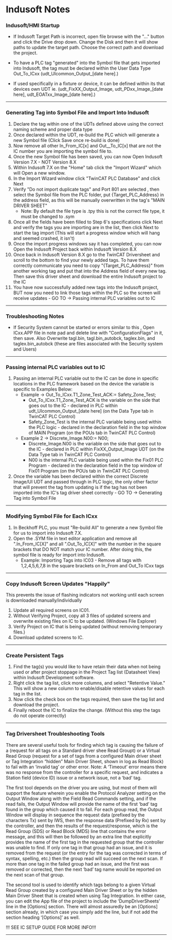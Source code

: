 # Indusoft Notes

### Indusoft/HMI Startup
- If Indusoft Target Path is incorrect, open file browse with the "..." button and click the Drive drop down.  Change the Disk and then it will show paths to update the target path.  Choose the correct path and download the project.

- To have a PLC tag "generated" into the Symbol file that gets imported into Indusoft, the tag must be declared within the   User Data Type Out_To_ICxx (udt_UIcommon_Output_[date here].)  

- If used specifically in a fixture or device, it can be defined within its that devices own UDT ie. (udt_FixXX_Output_Image, udt_PDxx_Image_[date here], udt_EOATxx_Image_[date here].)

---

### Generating Tag into Symbol File and Import Into Indusoft
1. Declare the tag within one of the UDTs defined above using the correct naming scheme and proper data type
2. Once declared within the UDT, re-build the PLC which will generate a new Symbol file (Click Save once re-build is done)
3. Now remove all other In_From_IC[x] and Out__To_IC[x] that are not the IC number you are importing the symbol file to.
4. Once the new Symbol file has been saved, you can now Open Indusoft Version 7.X - NOT Version 8.X
5. Within Indusoft 7.X on the "Home" tab click the "Import Wizard" which will Open a new window.
6. In the Import Wizard window click "TwinCAT PLC Database" and click Next
7. Verify "Do not import duplicate tags"  and Port 801 are selected , then select the Symbol file from the PLC folder, put {Target_PLC_Address} in the address field, as this will be manually overwritten in the tag's "MAIN DRIVER SHEET"
	- Note:  By default the file type is .tpy this is not the correct file type, it must be changed to .sym
8. Once all the fields have been filled to Step 6's specifications click Next and verify the tags you are importing are in the list, then click Next to start the tag import  (This will start a progress window which will hang and seemed crashed, it isn't)
9. Once the import progress windows say it has completed, you can now Open the Indusoft Project back within Indusoft Version 8.X
10. Once back in Indusoft Version 8.X go to the TwinCAT Driversheet and scroll to the bottom to find your newly added tags.  To have them correctly communicate you need to copy "{Target_PLC_Address}" from another working tag and put that into the Address field of every new tag.  Then save this driver sheet and download the entire Indusoft project to the IC
11. You have now successfully added new tags into the Indusoft project, BUT now you need to link those tags within the PLC so the screen will receive updates - GO TO -> Passing internal PLC variables out to IC

---

### Troubleshooting Notes
- If Security System cannot be started or errors similar to this , Open ICxx.APP file in note pad and delete line with "ConfigurationFlags" in it, then save.
  Also Overwrite tagl.bin, tagl.bin_autobck, taglex.bin, and taglex.bin_autobck (these are files associated with the Security system and Users)     

---

### Passing internal PLC variables out to IC
1. Passing an internal PLC variable out to the IC can be done in specific locations in the PLC framework based on the device the variable is specific to Examples Below:
	- Example -> Out_To_ICxx.T1_Zone_Test_ACK:= Safety_Zone_Test;
		- Out_To_ICxx.T1_Zone_Test_ACK is the variable on the side that goes out to the IC - declared in PLC within udt_UIcommon_Output_[date here] (on the Data Type tab in TwinCAT PLC Control)
		- Safety_Zone_Test is the internal PLC variable being used within the PLC logic - declared in the declaration field in the top window of MAIN Program (on the POUs tab in TwinCAT PLC Control)
	- Example 2 -> Discrete_Image.N00:= N00;
		- Discrete_Image.N00 is the variable on the side that goes out to the IC - declared in PLC within FixXX_Output_Image UDT (on the Data Type tab in TwinCAT PLC Control)
		- N00 is the internal PLC variable being used within the Fix01 PLC Program - declared in the declaration field in the top window of Fix01 Program (on the POUs tab in TwinCAT PLC Control)
2. Once the variable has been declared within the correct Discrete Image/UI UDT and passed through in PLC logic, the only other factor that will prevent the tag from updating is if the tag has not been imported into the IC's tag driver sheet correctly - GO TO ->   Generating Tag into Symbol File

---

### Modifying Symbol File for Each ICxx
1. In Beckhoff PLC, you must "Re-build All" to generate a new Symbol file for us to import into Indusoft 7.X.
2. Open the .SYM file in text editor application and remove all ".In_From_IC[X]" and all ".Out_To_IC[X]" with the number in the square brackets that DO NOT match your IC number.  After doing this, the symbol file is ready for import into Indusoft.
	- Example: Importing Tags into IC03 - Remove all tags with 1,2,4,5,6,7,8 in the square brackets on In_From and Out_To ICxx tags

---

### Copy Indusoft Screen Updates "Happily"
This prevents the issue of flashing indicators not working until each screen is downloaded manually/individually
1. Update all required screens on IC01. 
2. Without Verifying Project, copy all 3 files of updated screens and overwrite existing files on IC to be updated. (Windows File Explorer) 
3. Verify Project on IC that is being updated (without removing temporary files.) 
4. Download updated screens to IC.

---

### Create Persistent Tags
1. Find the tag(s) you would like to have retain their data when not being used or after project stoppage in the Project Tag list (Datasheet View) within Indusoft Development software.
2. Right click the tag list, click more columns, and select "Retentive Value."  This will show a new column to enable/disable retentive values for each tag in the list.
3. Now click the check box on the tags required, then save the tag list and download the project.
4. Finally reboot the IC to finalize the change.  (Without this step the tags do not operate correctly)

---

### Tag Driversheet Troubleshooting Tools
There are several useful tools for finding which tag is causing the failure of a (request for all tags on a Standard driver shee Read Groupt) or a Virtual Read Group (request for a set of tags from a configured Main driver sheet or Tag Integration “hidden” Main Driver Sheet, shown in log as Read Block) to fail with an ‘invalid tag’ or other error.  Note: A ‘Timeout’ error means there was no response from the controller for a specific request, and indicates a Station field (device ID) issue or a network issue,  not a ‘bad’ tag.

The first tool depends on the driver you are using, but most of them will support the feature wherein you enable the Protocol Analyzer setting on the Output Window along with the Field Read Commands setting, and if the read fails, the Output Window will provide the name of the first ‘bad’ tag found in the group which caused it to fail. For each group read, the Output Window will display in sequence the request data (prefixed by the characters Tx) sent by IWS, then the response data (Prefixed by Rx) sent by the controller, and then the results of the request/response, which is the Read Group (SDS) or Read Block (MDS) line that contains the error message, and this will then be followed by an extra line that explicitly provides the name of the first tag in the requested group that the controller was unable to find. If only one tag in that group had an issue, and it is removed from the request (or the entry for the tag was corrected in terms of syntax, spelling, etc.) then the group read will succeed on the next scan. If more than one tag in the failed group had an issue, and the first was removed or corrected, then the next ‘bad’ tag name would be reported on the next scan of that group.

The second tool is used to identify which tags belong to a given Virtual Read Group created by a configured Main Driver Sheet or by the hidden Main Driver Sheet that is created when using Tag Integration. In either case, you can edit the App file of the project to include the ‘DumpDriverSheets’ line in the [Options] section. There will almost assuredly be an [Options] section already, in which case you simply add the line, but if not add the section heading ‘[Options]’ as well.



!!! SEE IC SETUP GUIDE FOR MORE INFO!!!  

---